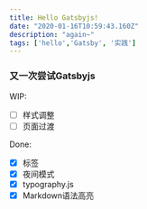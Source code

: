 ```yaml
---
title: Hello Gatsbyjs!
date: "2020-01-16T10:59:43.160Z"
description: "again~"
tags: ['hello','Gatsby', '实践']
---
```


### 又一次尝试Gatsbyjs

WIP:
- [ ] 样式调整
- [ ] 页面过渡

Done:
- [x] 标签
- [x] 夜间模式
- [x] typography.js
- [x] Markdown语法高亮